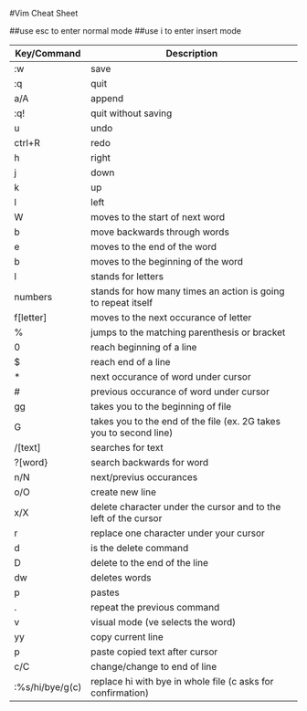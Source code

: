 #Vim Cheat Sheet

##use esc to enter normal mode
##use i to enter insert mode

| Key/Command | Description |
| ----------- | ----------- |
| :w | save | 
| :q | quit |
| a/A | append |
| :q! | quit without saving | 
| u | undo | 
| ctrl+R | redo | 
| h | right | 
| j | down | 
| k | up | 
| l | left | 
| W | moves to the start of next word | 
| b | move backwards through words | 
| e | moves to the end of the word | 
| b | moves to the beginning of the word | 
| l | stands for letters |
| numbers | stands for how many times an action is going to repeat itself || 
| f[letter] | moves to the next occurance of letter | 
| % | jumps to the matching parenthesis or bracket | 
| 0 | reach beginning of a line |
| $ | reach end of a line | 
| * | next occurance of word under cursor | 
| # | previous occurance of word under cursor | 
| gg | takes you to the beginning of file | 
| G | takes you to the end of the file (ex. 2G takes you to second line) | 
| /[text] | searches for text | 
| ?[word} | search backwards for word | 
| n/N | next/previus occurances | 
| o/O | create new line | 
| x/X | delete character under the cursor and to the left of the cursor |
| r | replace one character under your cursor | 
| d | is the delete command |
| D | delete to the end of the line |
| dw | deletes words | 
| p | pastes | 
| . | repeat the previous command |
| v | visual mode (ve selects the word) |
| yy | copy current line | 
| p | paste copied text after cursor | 
| c/C | change/change to end of line | 
| :%s/hi/bye/g(c) | replace hi with bye in whole file (c asks for confirmation)| 

